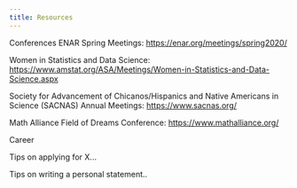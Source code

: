 ```yaml
---
title: Resources 
---
```


Conferences
ENAR Spring Meetings: https://enar.org/meetings/spring2020/

Women in Statistics and Data Science: https://www.amstat.org/ASA/Meetings/Women-in-Statistics-and-Data-Science.aspx

Society for Advancement of Chicanos/Hispanics and Native Americans in Science (SACNAS) Annual Meetings: https://www.sacnas.org/

Math Alliance Field of Dreams Conference: https://www.mathalliance.org/


Career

Tips on applying for X...

Tips on writing a personal statement..
